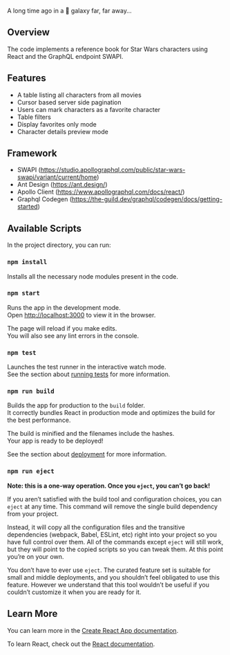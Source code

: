 A long time ago in a 🌌 galaxy far, far away…

## Overview
The code implements a reference book for Star Wars characters using React and the GraphQL endpoint SWAPI. 

## Features

- A table listing all characters from all movies
- Cursor based server side pagination
- Users can mark characters as a favorite character
- Table filters
- Display favorites only mode
- Character details preview mode

## Framework

- SWAPI (https://studio.apollographql.com/public/star-wars-swapi/variant/current/home)
- Ant Design (https://ant.design/)
- Apollo Client (https://www.apollographql.com/docs/react/)
- Graphql Codegen (https://the-guild.dev/graphql/codegen/docs/getting-started)

## Available Scripts

In the project directory, you can run:

### `npm install`

Installs all the necessary node modules present in the code.

### `npm start`

Runs the app in the development mode.\
Open [http://localhost:3000](http://localhost:3000) to view it in the browser.

The page will reload if you make edits.\
You will also see any lint errors in the console.

### `npm test`

Launches the test runner in the interactive watch mode.\
See the section about [running tests](https://facebook.github.io/create-react-app/docs/running-tests) for more information.

### `npm run build`

Builds the app for production to the `build` folder.\
It correctly bundles React in production mode and optimizes the build for the best performance.

The build is minified and the filenames include the hashes.\
Your app is ready to be deployed!

See the section about [deployment](https://facebook.github.io/create-react-app/docs/deployment) for more information.

### `npm run eject`

**Note: this is a one-way operation. Once you `eject`, you can’t go back!**

If you aren’t satisfied with the build tool and configuration choices, you can `eject` at any time. This command will remove the single build dependency from your project.

Instead, it will copy all the configuration files and the transitive dependencies (webpack, Babel, ESLint, etc) right into your project so you have full control over them. All of the commands except `eject` will still work, but they will point to the copied scripts so you can tweak them. At this point you’re on your own.

You don’t have to ever use `eject`. The curated feature set is suitable for small and middle deployments, and you shouldn’t feel obligated to use this feature. However we understand that this tool wouldn’t be useful if you couldn’t customize it when you are ready for it.

## Learn More

You can learn more in the [Create React App documentation](https://facebook.github.io/create-react-app/docs/getting-started).

To learn React, check out the [React documentation](https://reactjs.org/).
